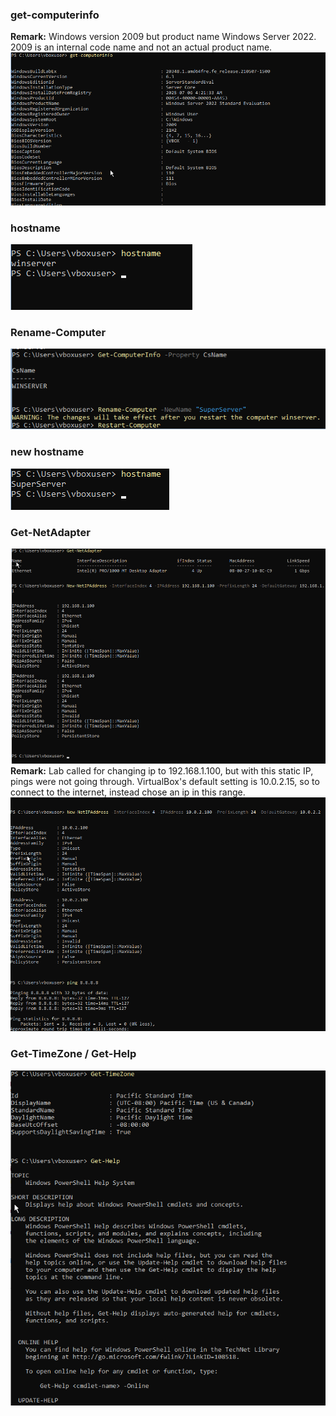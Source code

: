 ### get-computerinfo 
**Remark:** Windows version 2009 but product name Windows Server 2022. 2009 is an internal code name and not an actual product name.
![Alt text](images/Get-ComputerInfo.png)
### hostname
![Alt text](images/hostname.png)
### Rename-Computer
![Alt text](images/Rename-Computer.png)
### new hostname
![Alt text](images/hostname2.png)
### Get-NetAdapter
![Alt text](images/New-NetIPAddress.png)
**Remark:** Lab called for changing ip to 192.168.1.100, but with this static IP, pings were not going through. VirtualBox's default setting is 10.0.2.15, so to connect to the internet, instead chose an ip in this range.
![Alt text](images/New-NetIPAddress2.png)
### Get-TimeZone / Get-Help
![Alt text](images/Get-TimeZone.png)
